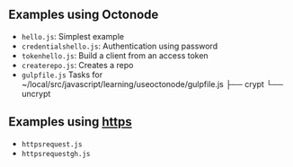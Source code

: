## Examples using Octonode

* `hello.js`: Simplest example
* `credentialshello.js`:  Authentication using password
* `tokenhello.js`: Build a client from an access token
* `createrepo.js`: Creates a repo
* `gulpfile.js`
       Tasks for ~/local/src/javascript/learning/useoctonode/gulpfile.js
       ├── crypt
       └── uncrypt

## Examples using [https](https://nodejs.org/api/https.html)

* `httpsrequest.js`
* `httpsrequestgh.js`
